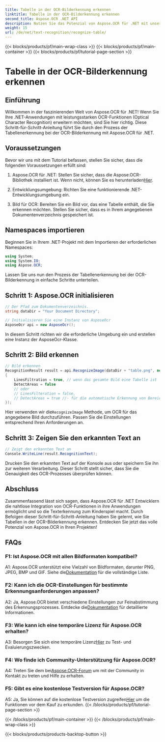 ```yaml
---
title: Tabelle in der OCR-Bilderkennung erkennen
linktitle: Tabelle in der OCR-Bilderkennung erkennen
second_title: Aspose.OCR .NET API
description: Nutzen Sie das Potenzial von Aspose.OCR für .NET mit unserem umfassenden Leitfaden zum Erkennen von Tabellen in der OCR-Bilderkennung.
weight: 15
url: /de/net/text-recognition/recognize-table/
---
```


{{< blocks/products/pf/main-wrap-class >}}
{{< blocks/products/pf/main-container >}}
{{< blocks/products/pf/tutorial-page-section >}}

# Tabelle in der OCR-Bilderkennung erkennen

## Einführung

Willkommen in der faszinierenden Welt von Aspose.OCR für .NET! Wenn Sie Ihre .NET-Anwendungen mit leistungsstarken OCR-Funktionen (Optical Character Recognition) erweitern möchten, sind Sie hier richtig. Diese Schritt-für-Schritt-Anleitung führt Sie durch den Prozess der Tabellenerkennung bei der OCR-Bilderkennung mit Aspose.OCR für .NET.

## Voraussetzungen

Bevor wir uns mit dem Tutorial befassen, stellen Sie sicher, dass die folgenden Voraussetzungen erfüllt sind:

1.  Aspose.OCR für .NET: Stellen Sie sicher, dass die Aspose.OCR-Bibliothek installiert ist. Wenn nicht, können Sie es herunterladen[Hier](https://releases.aspose.com/ocr/net/).

2. Entwicklungsumgebung: Richten Sie eine funktionierende .NET-Entwicklungsumgebung ein.

3. Bild für OCR: Bereiten Sie ein Bild vor, das eine Tabelle enthält, die Sie erkennen möchten. Stellen Sie sicher, dass es in Ihrem angegebenen Dokumentenverzeichnis gespeichert ist.

## Namespaces importieren

Beginnen Sie in Ihrem .NET-Projekt mit dem Importieren der erforderlichen Namespaces:

```csharp
using System;
using System.IO;
using Aspose.OCR;
```

Lassen Sie uns nun den Prozess der Tabellenerkennung bei der OCR-Bilderkennung in einfache Schritte unterteilen.

## Schritt 1: Aspose.OCR initialisieren

```csharp
// Der Pfad zum Dokumentenverzeichnis.
string dataDir = "Your Document Directory";

// Initialisieren Sie eine Instanz von AsposeOcr
AsposeOcr api = new AsposeOcr();
```

In diesem Schritt richten wir die erforderliche Umgebung ein und erstellen eine Instanz der AsposeOcr-Klasse.

## Schritt 2: Bild erkennen

```csharp
// Bild erkennen
RecognitionResult result = api.RecognizeImage(dataDir + "table.png", new RecognitionSettings
{
    LinesFiltration = true, // wenn das gesamte Bild eine Tabelle ist
    DetectAreas = false
    // oder
    // LinesFilteration = false,
    // DetectAreas = true //- für die automatische Erkennung von Bereichen mit Tabelle
});
```

 Hier verwenden wir die`RecognizeImage` Methode, um OCR für das angegebene Bild durchzuführen. Passen Sie die Einstellungen entsprechend Ihren Anforderungen an.

## Schritt 3: Zeigen Sie den erkannten Text an

```csharp
// Zeigt den erkannten Text an
Console.WriteLine(result.RecognitionText);
```

Drucken Sie den erkannten Text auf der Konsole aus oder speichern Sie ihn zur weiteren Verarbeitung. Dieser Schritt stellt sicher, dass Sie die Genauigkeit des OCR-Prozesses überprüfen können.

## Abschluss

Zusammenfassend lässt sich sagen, dass Aspose.OCR für .NET Entwicklern die nahtlose Integration von OCR-Funktionen in ihre Anwendungen ermöglicht und so die Texterkennung zum Kinderspiel macht. Durch Befolgen dieser Schritt-für-Schritt-Anleitung haben Sie gelernt, wie Sie Tabellen in der OCR-Bilderkennung erkennen. Entdecken Sie jetzt das volle Potenzial von Aspose.OCR in Ihren Projekten!

## FAQs

### F1: Ist Aspose.OCR mit allen Bildformaten kompatibel?

 A1: Aspose.OCR unterstützt eine Vielzahl von Bildformaten, darunter PNG, JPEG, BMP und GIF. Siehe die[Dokumentation](https://reference.aspose.com/ocr/net/) für die vollständige Liste.

### F2: Kann ich die OCR-Einstellungen für bestimmte Erkennungsanforderungen anpassen?

 A2: Ja, Aspose.OCR bietet verschiedene Einstellungen zur Feinabstimmung des Erkennungsprozesses. Entdecke die[Dokumentation](https://reference.aspose.com/ocr/net/) für detaillierte Informationen.

### F3: Wie kann ich eine temporäre Lizenz für Aspose.OCR erhalten?

 A3: Besorgen Sie sich eine temporäre Lizenz[Hier](https://purchase.aspose.com/temporary-license/) zu Test- und Evaluierungszwecken.

### F4: Wo finde ich Community-Unterstützung für Aspose.OCR?

 A4: Treten Sie dem bei[Aspose.OCR-Forum](https://forum.aspose.com/c/ocr/16) um mit der Community in Kontakt zu treten und Hilfe zu erhalten.

### F5: Gibt es eine kostenlose Testversion für Aspose.OCR?

 A5: Ja, Sie können auf die kostenlose Testversion zugreifen[Hier](https://releases.aspose.com/) um die Funktionen vor dem Kauf zu erkunden.
{{< /blocks/products/pf/tutorial-page-section >}}

{{< /blocks/products/pf/main-container >}}
{{< /blocks/products/pf/main-wrap-class >}}

{{< blocks/products/products-backtop-button >}}
